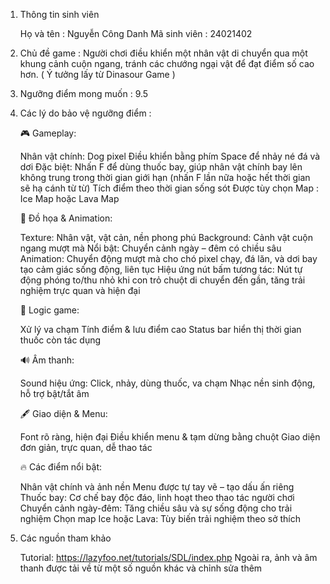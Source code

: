 1. Thông tin sinh viên

      Họ và tên : Nguyễn Công Danh
      Mã sinh viên : 24021402

2. Chủ đề game : Người chơi điều khiển một nhân vật di chuyển qua một khung cảnh cuộn ngang, tránh các chướng ngại vật để đạt điểm số cao hơn. ( Ý tưởng lấy từ Dinasour Game )

3. Ngưỡng điểm mong muốn : 9.5
   
4. Các lý do bảo vệ ngưỡng điểm :
   
    🎮 Gameplay:

      Nhân vật chính: Dog pixel
      Điều khiển bằng phím Space để nhảy né đá và dơi
      Đặc biệt: Nhấn F để dùng thuốc bay, giúp nhân vật chính bay lên không trung trong thời gian giới hạn (nhấn F lần nữa hoặc hết thời gian sẽ hạ cánh từ từ)
      Tích điểm theo thời gian sống sót
      Được tùy chọn Map : Ice Map hoặc Lava Map

    🌄 Đồ họa & Animation:

      Texture: Nhân vật, vật cản, nền phong phú
      Background: Cảnh vật cuộn ngang mượt mà
      Nổi bật: Chuyển cảnh ngày – đêm có chiều sâu
      Animation: Chuyển động mượt mà cho chó pixel chạy, đá lăn, và dơi bay tạo cảm giác sống động, liên tục
      Hiệu ứng nút bấm tương tác: Nút tự động phóng to/thu nhỏ khi con trỏ chuột di chuyển đến gần, tăng trải nghiệm trực quan và hiện đại
    
    🧠 Logic game:
    
      Xử lý va chạm
      Tính điểm & lưu điểm cao
      Status bar hiển thị thời gian thuốc còn tác dụng
     
    
    🔊 Âm thanh:
    
      Sound hiệu ứng: Click, nhảy, dùng thuốc, va chạm
      Nhạc nền sinh động, hỗ trợ bật/tắt âm
    
    🖋️ Giao diện & Menu:
    
      Font rõ ràng, hiện đại
      Điều khiển menu & tạm dừng bằng chuột
      Giao diện đơn giản, trực quan, dễ thao tác
    
    🔥 Các điểm nổi bật:

      Nhân vật chính và ảnh nền Menu được tự tay vẽ – tạo dấu ấn riêng
      Thuốc bay: Cơ chế bay độc đáo, linh hoạt theo thao tác người chơi
      Chuyển cảnh ngày-đêm: Tăng chiều sâu và sự sống động cho trải nghiệm
      Chọn map Ice hoặc Lava: Tùy biến trải nghiệm theo sở thích
   

5. Các nguồn tham khảo

      Tutorial: https://lazyfoo.net/tutorials/SDL/index.php
      Ngoài ra, ảnh và âm thanh được tải về từ một số nguồn khác và chỉnh sửa thêm
      
      
